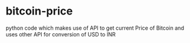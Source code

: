 # bitcoin-price
python code which makes use of API to get current Price of Bitcoin and uses other API for conversion of USD to INR
